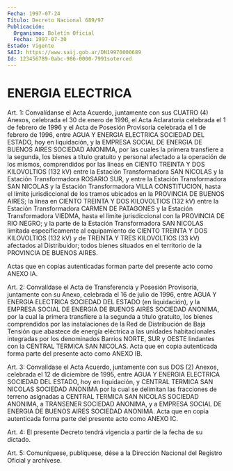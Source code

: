 ```yaml
---
Fecha: 1997-07-24
Título: Decreto Nacional 689/97
Publicación:
  Organismo: Boletín Oficial
  Fecha: 1997-07-30
Estado: Vigente
SAIJ: https://www.saij.gob.ar/DN19970000689
Id: 123456789-0abc-986-0000-7991soterced
---
```

# ENERGIA ELECTRICA

<a id="1"></a>
Art. 1: Convalídanse el Acta  Acuerdo,  juntamente  con  sus CUATRO (4) Anexos,  celebrada  el  30  de  enero  de  1996, el Acta Aclaratoria celebrada el 1 de febrero de 1996 y el Acta de Posesión Provisoria celebrada el 1 de febrero de 1996, entre AGUA  Y ENERGIA ELECTRICA  SOCIEDAD  DEL  ESTADO,  hoy en liquidación, y la EMPRESA SOCIAL DE ENERGIA DE BUENOS AIRES SOCIEDAD  ANONIMA, por las cuales la primera transfiere a la segunda, los bienes  a título gratuito y personal  afectado  a la operación de los mismos, comprendidos  por las líneas en CIENTO  TREINTA  Y  DOS KILOVOLTIOS (132 kV) entre la Estación Transformadora SAN NICOLAS  y  la  Estación Transformadora ROSARIO SUR, y entre la Estación Transformadora  SAN  NICOLAS  y la Estación    Transformadora  VILLA  CONSTITUCION,  hasta  el  límite jurisdiccional  de  los  tramos  ubicados en la PROVINCIA DE BUENOS AIRES; la línea en CIENTO TREINTA  Y DOS KILOVOLTIOS (132 kV) entre la  Estación  Transformadora  CARMEN DE  PATAGONES  y  la  Estación Transformadora  VIEDMA,  hasta  el  límite  jurisdiccional  con  la PROVINCIA DE RIO NEGRO; y la parte  de  la  Estación Transformadora SAN  NICOLAS  limitada  específicamente al equipamiento  de  CIENTO TREINTA Y DOS KILOVOLTIOS  (132 kV) y de TREINTA Y TRES KILOVOLTIOS (33 kV) afectados al Distribuidor;  todos  bienes  situados  en  el territorio de la PROVINCIA DE BUENOS AIRES.

Actas  que  en  copias  autenticadas forman parte del presente acto como ANEXO IA.

<a id="2"></a>
Art. 2: Convalídase el Acta de Transferencia y Posesión Provisoria, juntamente con  su  Anexo,  celebrada el 16 de julio de 1996,  entre  AGUA  Y  ENERGIA ELECTRICA SOCIEDAD  DEL  ESTADO  (en liquidación),  y la EMPRESA  SOCIAL  DE  ENERGIA  DE  BUENOS  AIRES SOCIEDAD ANONIMA,  por la cual la primera transfiere a la segunda a título gratuito, los  bienes  comprendidos por las instalaciones de la Red de Distribución de Baja  Tensión  que  abastece  de  energía eléctrica    a  las  unidades  habitacionales  integradas  por  los denominados Barrios  NORTE,  SUR  y  OESTE lindantes con la CENTRAL TERMICA SAN NICOLAS. Acta que en copia  autenticada forma parte del presente acto como ANEXO IB.

<a id="3"></a>
Art. 3: Convalídase el Acta Acuerdo, juntamente  con  sus  DOS (2) Anexos, celebrada el  12 de diciembre de 1995, entre AGUA Y ENERGIA ELECTRICA  SOCIEDAD  DEL  ESTADO,  hoy  en  liquidación,  y CENTRAL TERMICA  SAN NICOLAS SOCIEDAD ANONIMA por la cual se delimitan  las fracciones  de  terreno  asignadas  a  CENTRAL  TERMICA SAN NICOLAS SOCIEDAD ANONIMA, a TRANSENER SOCIEDAD ANONIMA, y  a EMPRESA SOCIAL DE  ENERGIA  DE  BUENOS AIRES SOCIEDAD ANONIMA. Acta que  en  copia autenticada  forma  parte  del  presente  acto  como  ANEXO  IC.

<a id="4"></a>
Art. 4: El presente  Decreto  tendrá vigencia a partir de la fecha de su dictado.

<a id="5"></a>
Art. 5: Comuníquese, publíquese,  dése a la Dirección Nacional del Registro Oficial y archívese.